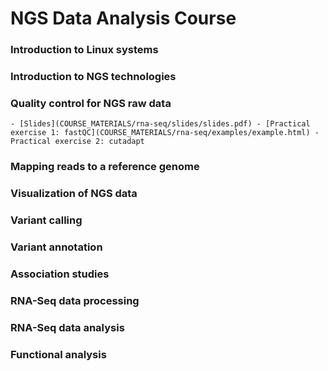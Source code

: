 NGS Data Analysis Course
================================================================================

### Introduction to Linux systems

### Introduction to NGS technologies


### Quality control for NGS raw data
    - [Slides](COURSE_MATERIALS/rna-seq/slides/slides.pdf) - [Practical exercise 1: fastQC](COURSE_MATERIALS/rna-seq/examples/example.html) - Practical exercise 2: cutadapt

### Mapping reads to a reference genome

### Visualization of NGS data



### Variant calling

### Variant annotation

### Association studies



### RNA-Seq data processing

### RNA-Seq data analysis

### Functional analysis
